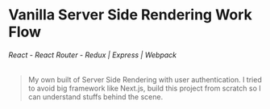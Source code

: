 # Vanilla Server Side Rendering Work Flow
###### React - React Router - Redux | Express | Webpack

> My own built of Server Side Rendering with user authentication.
> I tried to avoid big framework like Next.js, build this project from scratch
> so I can understand stuffs behind the scene.